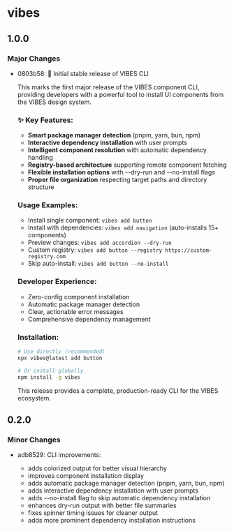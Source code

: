 # vibes

## 1.0.0

### Major Changes

- 0803b58: 🎉 Initial stable release of VIBES CLI

  This marks the first major release of the VIBES component CLI, providing developers with a powerful tool to install UI components from the VIBES design system.

  ### ✨ Key Features:

  - **Smart package manager detection** (pnpm, yarn, bun, npm)
  - **Interactive dependency installation** with user prompts
  - **Intelligent component resolution** with automatic dependency handling
  - **Registry-based architecture** supporting remote component fetching
  - **Flexible installation options** with --dry-run and --no-install flags
  - **Proper file organization** respecting target paths and directory structure

  ### Usage Examples:

  - Install single component: `vibes add button`
  - Install with dependencies: `vibes add navigation` (auto-installs 15+ components)
  - Preview changes: `vibes add accordion --dry-run`
  - Custom registry: `vibes add button --registry https://custom-registry.com`
  - Skip auto-install: `vibes add button --no-install`

  ### Developer Experience:

  - Zero-config component installation
  - Automatic package manager detection
  - Clear, actionable error messages
  - Comprehensive dependency management

  ### Installation:

  ```bash
  # Use directly (recommended)
  npx vibes@latest add button

  # Or install globally
  npm install -g vibes
  ```

  This release provides a complete, production-ready CLI for the VIBES ecosystem.

## 0.2.0

### Minor Changes

- adb8529: CLI improvements:

  - adds colorized output for better visual hierarchy
  - improves component installation display
  - adds automatic package manager detection (pnpm, yarn, bun, npm)
  - adds interactive dependency installation with user prompts
  - adds --no-install flag to skip automatic dependency installation
  - enhances dry-run output with better file summaries
  - fixes spinner timing issues for cleaner output
  - adds more prominent dependency installation instructions
